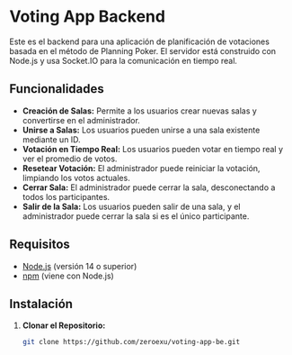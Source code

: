 # Voting App Backend

Este es el backend para una aplicación de planificación de votaciones basada en el método de Planning Poker. El servidor está construido con Node.js y usa Socket.IO para la comunicación en tiempo real.

## Funcionalidades

- **Creación de Salas:** Permite a los usuarios crear nuevas salas y convertirse en el administrador.
- **Unirse a Salas:** Los usuarios pueden unirse a una sala existente mediante un ID.
- **Votación en Tiempo Real:** Los usuarios pueden votar en tiempo real y ver el promedio de votos.
- **Resetear Votación:** El administrador puede reiniciar la votación, limpiando los votos actuales.
- **Cerrar Sala:** El administrador puede cerrar la sala, desconectando a todos los participantes.
- **Salir de la Sala:** Los usuarios pueden salir de una sala, y el administrador puede cerrar la sala si es el único participante.

## Requisitos

- [Node.js](https://nodejs.org/) (versión 14 o superior)
- [npm](https://www.npmjs.com/) (viene con Node.js)

## Instalación

1. **Clonar el Repositorio:**
   ```bash
   git clone https://github.com/zeroexu/voting-app-be.git
